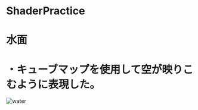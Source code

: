 # ShaderPractice
# **水面**
# **・キューブマップを使用して空が映りこむように表現した。**
![water](https://user-images.githubusercontent.com/74074598/210936835-061820dc-f6bf-4623-9561-9ea87f1f1797.gif)
